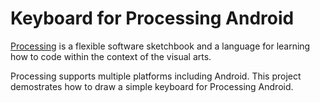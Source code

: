 # Keyboard for Processing Android
[Processing](https://processing.org/) is a flexible software sketchbook and a language for learning how to code within the context of the visual arts. 

Processing supports multiple platforms including Android. This project demostrates how to draw a simple keyboard for Processing Android.



